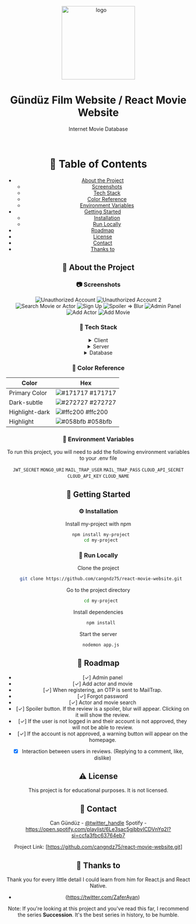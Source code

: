 <div align="center">

  <img src="/frontend/public/logo.png" alt="logo" width="200" height="auto" />
  <h1>Gündüz Film Website / React Movie Website </h1>
  
  <p>
   Internet Movie Database
  </p>
  
  


<br />

# :notebook_with_decorative_cover: Table of Contents

- [About the Project](#star2-about-the-project)
  * [Screenshots](#camera-screenshots)
  * [Tech Stack](#space_invader-tech-stack)
  * [Color Reference](#art-color-reference)
  * [Environment Variables](#key-environment-variables)
- [Getting Started](#toolbox-getting-started)
  * [Installation](#gear-installation)
  * [Run Locally](#running-run-locally)
- [Roadmap](#compass-roadmap)
- [License](#warning-license)
- [Contact](#handshake-contact)
- [Thanks to](#gem-acknowledgements)

  

<!-- About the Project -->
## :star2: About the Project


<!-- Screenshots -->
### :camera: Screenshots

<div align="center"> 
  <img src="/frontend/src/img/Film%20App%20Fotolar%C4%B1/Onays%C4%B1z%20Hesap.png" alt="Unauthorized Account" />
  <img src="/frontend/src/img/Film%20App%20Fotolar%C4%B1/Film%20Listesi.png" alt="Unauthorized Account 2" />
  <img src="/frontend/src/img/Film%20App%20Fotolar%C4%B1/Arama.png" alt="Search Movie or Actor" />
  <img src="/frontend/src/img/Film%20App%20Fotolar%C4%B1/Kay%C4%B1t%20Ol.gif" alt="Sign Up" />
  <img src="/frontend/src/img/Film%20App%20Fotolar%C4%B1/Spoiler.gif" alt="Spoiler => Blur" />
  <img src="/frontend/src/img/Film%20App%20Fotolar%C4%B1/Admin%20Panel%201.png" alt="Admin Panel" />
  <img src="/frontend/src/img/Film%20App%20Fotolar%C4%B1/Akt%C3%B6r.png" alt="Add Actor" />
  <img src="/frontend/src/img/Film%20App%20Fotolar%C4%B1/Film%20Ekle.gif" alt="Add Movie" />

</div>


### :space_invader: Tech Stack

<details>
  <summary>Client</summary>
  <ul>
    <li><a href="https://reactjs.org/">React.js</a></li>
    <li><a href="https://tailwindcss.com/">TailwindCSS</a></li>
  </ul>
</details>

<details>
  <summary>Server</summary>
  <ul>
    <li><a href="https://nodejs.org/">Node.js</a></li>
    <li><a href="https://expressjs.com/">Express.js</a></li>

  </ul>
</details>

<details>
<summary>Database</summary>
  <ul>
    <li><a href="https://www.mongodb.com/">MongoDB</a></li>
    <li><a href="https://www.cloudinary.com/">Cloudinary</a></li>

  </ul>
</details>


### :art: Color Reference

| Color             | Hex                                                                |
| ----------------- | ------------------------------------------------------------------ |
| Primary Color | ![#171717](https://via.placeholder.com/10/171717?text=+) #171717 |
| Dark-subtle | ![#272727](https://via.placeholder.com/10/272727?text=+) #272727 |
| Highlight-dark | ![#ffc200](https://via.placeholder.com/10/ffc200?text=+) #ffc200 |
| Highlight | ![#058bfb](https://via.placeholder.com/10/058bfb?text=+) #058bfb |


### :key: Environment Variables

To run this project, you will need to add the following environment variables to your .env file

`JWT_SECRET`
`MONGO_URI`
`MAIL_TRAP_USER`
`MAIL_TRAP_PASS`
`CLOUD_API_SECRET`
`CLOUD_API_KEY`
`CLOUD_NAME`


## 	:toolbox: Getting Started

### :gear: Installation

Install my-project with npm

```bash
  npm install my-project
  cd my-project
```
### :running: Run Locally

Clone the project

```bash
  git clone https://github.com/cangndz75/react-movie-website.git
```

Go to the project directory

```bash
  cd my-project
```

Install dependencies

```bash
  npm install
```

Start the server

```bash
  nodemon app.js
```



## :compass: Roadmap

* [✓] Admin panel
* [✓] Add actor and movie
* [✓] When registering, an OTP is sent to MailTrap.
* [✓] Forgot password
* [✓] Actor and movie search
* [✓] Spoiler button. If the review is a spoiler, blur will appear. Clicking on it will show the review.
* [✓] If the user is not logged in and their account is not approved, they will not be able to review.
* [✓] If the account is not approved, a warning button will appear on the homepage.
* [x] Interaction between users in reviews. (Replying to a comment, like, dislike)





## :warning: License

This project is for educational purposes. It is not licensed.

## :handshake: Contact

Can Gündüz - [@twitter_handle](https://twitter.com/gunduzcan7599) 
Spotify - https://open.spotify.com/playlist/6Le3sac5gjbbvICDVnYq2I?si=ccfa3fbc63764eb7

Project Link: [https://github.com/cangndz75/react-movie-website.git]


## :gem: Thanks to

Thank you for every little detail I could learn from him for React.js and React Native. 
 - (https://twitter.com/ZaferAyan)

Note: If you're looking at this project and you've read this far, I recommend the series <b>Succession</b>. It's the best series in history, to be humble.
